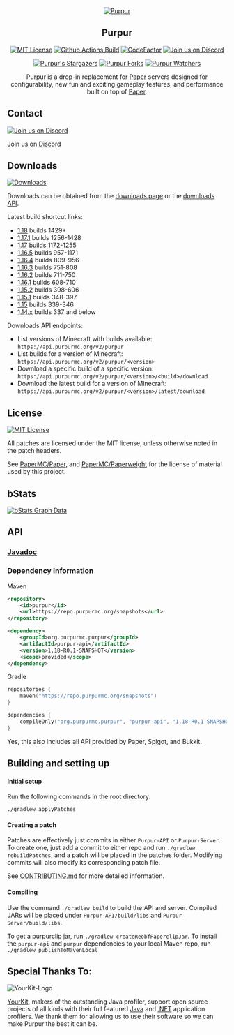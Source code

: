 <div align="center">
<a href="https://purpurmc.org"><img src="https://repository-images.githubusercontent.com/184300222/14b11480-3303-11eb-8ca4-ea5711d942fb" alt="Purpur"></a>

## Purpur

[![MIT License](https://img.shields.io/github/license/PurpurMC/Purpur?&logo=github)](LICENSE)
[![Github Actions Build](https://img.shields.io/github/workflow/status/PurpurMC/purpur/Build?event=push&logo=github)](https://purpurmc.org/downloads/)
[![CodeFactor](https://www.codefactor.io/repository/github/PurpurMC/purpur/badge)](https://www.codefactor.io/repository/github/PurpurMC/purpur)
[![Join us on Discord](https://img.shields.io/discord/685683385313919172.svg?label=&logo=discord&logoColor=ffffff&color=7389D8&labelColor=6A7EC2)](https://purpurmc.org/discord)

[![Purpur's Stargazers](https://img.shields.io/github/stars/PurpurMC/Purpur?label=stars&logo=github)](https://github.com/PurpurMC/Purpur/stargazers)
[![Purpur Forks](https://img.shields.io/github/forks/PurpurMC/Purpur?label=forks&logo=github)](https://github.com/PurpurMC/Purpur/network/members)
[![Purpur Watchers](https://img.shields.io/github/watchers/PurpurMC/Purpur?label=watchers&logo=github)](https://github.com/PurpurMC/Purpur/watchers)

Purpur is a drop-in replacement for [Paper](https://github.com/PaperMC/Paper) servers designed for configurability, new fun and exciting gameplay features, and performance built on top of [Paper](https://github.com/PaperMC/Paper/).

</div>

## Contact
[![Join us on Discord](https://img.shields.io/discord/685683385313919172.svg?label=&logo=discord&logoColor=ffffff&color=7389D8&labelColor=6A7EC2)](https://discord.gg/mtAAnkk)

Join us on [Discord](https://discord.gg/mtAAnkk)

## Downloads
[![Downloads](https://img.shields.io/github/workflow/status/PurpurMC/purpur/Build?event=push&label=Downloads&logo=github)](https://purpurmc.org/downloads)

Downloads can be obtained from the [downloads page](https://purpurmc.org/downloads/) or the [downloads API](https://api.purpurmc.org).

Latest build shortcut links:
* [1.18](https://api.purpurmc.org/v2/purpur/1.18/latest/download) builds 1429+
* [1.17.1](https://api.purpurmc.org/v2/purpur/1.17.1/latest/download) builds 1256-1428
* [1.17](https://api.purpurmc.org/v2/purpur/1.17/latest/download) builds 1172-1255
* [1.16.5](https://api.purpurmc.org/v2/purpur/1.16.5/latest/download) builds 957-1171
* [1.16.4](https://api.purpurmc.org/v2/purpur/1.16.4/latest/download) builds 809-956
* [1.16.3](https://api.purpurmc.org/v2/purpur/1.16.3/latest/download) builds 751-808
* [1.16.2](https://api.purpurmc.org/v2/purpur/1.16.2/latest/download) builds 711-750
* [1.16.1](https://api.purpurmc.org/v2/purpur/1.16.1/latest/download) builds 608-710
* [1.15.2](https://api.purpurmc.org/v2/purpur/1.15.2/latest/download) builds 398-606
* [1.15.1](https://api.purpurmc.org/v2/purpur/1.15.1/latest/download) builds 348-397
* [1.15](https://api.purpurmc.org/v2/purpur/1.15/latest/download) builds 339-346
* [1.14.x](https://api.purpurmc.org/v2/purpur/1.14.4/latest/download) builds 337 and below


Downloads API endpoints:
 * List versions of Minecraft with builds available:
   `https://api.purpurmc.org/v2/purpur`
 * List builds for a version of Minecraft:
   `https://api.purpurmc.org/v2/purpur/<version>`
 * Download a specific build of a specific version:
   `https://api.purpurmc.org/v2/purpur/<version>/<build>/download`
 * Download the latest build for a version of Minecraft:
   `https://api.purpurmc.org/v2/purpur/<version>/latest/download`

## License
[![MIT License](https://img.shields.io/github/license/PurpurMC/Purpur?&logo=github)](LICENSE)

All patches are licensed under the MIT license, unless otherwise noted in the patch headers.

See [PaperMC/Paper](https://github.com/PaperMC/Paper), and [PaperMC/Paperweight](https://github.com/PaperMC/paperweight) for the license of material used by this project.

## bStats

[![bStats Graph Data](https://bstats.org/signatures/server-implementation/Purpur.svg)](https://bstats.org/plugin/server-implementation/Purpur)


## API

### [Javadoc](https://purpurmc.org/javadoc)

### Dependency Information
Maven
```xml
<repository>
    <id>purpur</id>
    <url>https://repo.purpurmc.org/snapshots</url>
</repository>
```
```xml
<dependency>
    <groupId>org.purpurmc.purpur</groupId>
    <artifactId>purpur-api</artifactId>
    <version>1.18-R0.1-SNAPSHOT</version>
    <scope>provided</scope>
</dependency>
```

Gradle
```kotlin
repositories {
    maven("https://repo.purpurmc.org/snapshots")
}
```
```kotlin
dependencies {
    compileOnly("org.purpurmc.purpur", "purpur-api", "1.18-R0.1-SNAPSHOT")
}
```

Yes, this also includes all API provided by Paper, Spigot, and Bukkit.

## Building and setting up

#### Initial setup
Run the following commands in the root directory:

```
./gradlew applyPatches
```

#### Creating a patch
Patches are effectively just commits in either `Purpur-API` or `Purpur-Server`. 
To create one, just add a commit to either repo and run `./gradlew rebuildPatches`, and a 
patch will be placed in the patches folder. Modifying commits will also modify its 
corresponding patch file.

See [CONTRIBUTING.md](CONTRIBUTING.md) for more detailed information.


#### Compiling

Use the command `./gradlew build` to build the API and server. Compiled JARs
will be placed under `Purpur-API/build/libs` and `Purpur-Server/build/libs`.

To get a purpurclip jar, run `./gradlew createReobfPaperclipJar`.
To install the `purpur-api` and `purpur` dependencies to your local Maven repo, run `./gradlew publishToMavenLocal`

Special Thanks To:
-------------

![YourKit-Logo](https://www.yourkit.com/images/yklogo.png)

[YourKit](https://www.yourkit.com/), makers of the outstanding Java profiler,
support open source projects of all kinds with their full featured [Java](https://www.yourkit.com/java/profiler)
and [.NET](https://www.yourkit.com/.net/profiler) application profilers. We thank them for allowing us to use their
software so we can make Purpur the best it can be.

